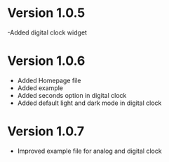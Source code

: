 # Version 1.0.5

-Added digital clock widget

# Version 1.0.6

- Added Homepage file
- Added example
- Added seconds option in digital clock
- Added default light and dark mode in digital clock

# Version 1.0.7

- Improved example file for analog and digital clock
